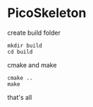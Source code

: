 # PicoSkeleton

create build folder 

```
mkdir build
cd build 
```

cmake and make 

```
cmake ..
make 
```

that's all

